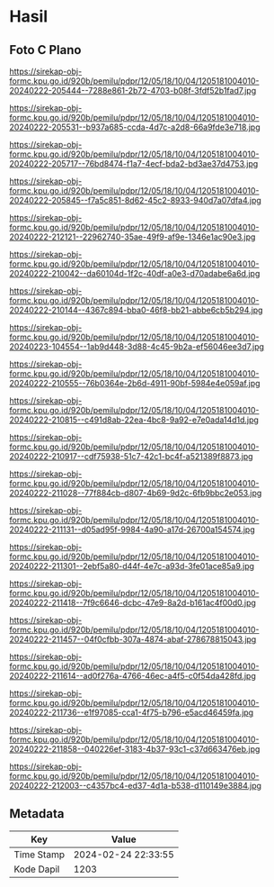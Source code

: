 # Hasil

## Foto C Plano

https://sirekap-obj-formc.kpu.go.id/920b/pemilu/pdpr/12/05/18/10/04/1205181004010-20240222-205444--7288e861-2b72-4703-b08f-3fdf52b1fad7.jpg

https://sirekap-obj-formc.kpu.go.id/920b/pemilu/pdpr/12/05/18/10/04/1205181004010-20240222-205531--b937a685-ccda-4d7c-a2d8-66a9fde3e718.jpg

https://sirekap-obj-formc.kpu.go.id/920b/pemilu/pdpr/12/05/18/10/04/1205181004010-20240222-205717--76bd8474-f1a7-4ecf-bda2-bd3ae37d4753.jpg

https://sirekap-obj-formc.kpu.go.id/920b/pemilu/pdpr/12/05/18/10/04/1205181004010-20240222-205845--f7a5c851-8d62-45c2-8933-940d7a07dfa4.jpg

https://sirekap-obj-formc.kpu.go.id/920b/pemilu/pdpr/12/05/18/10/04/1205181004010-20240222-212121--22962740-35ae-49f9-af9e-1346e1ac90e3.jpg

https://sirekap-obj-formc.kpu.go.id/920b/pemilu/pdpr/12/05/18/10/04/1205181004010-20240222-210042--da60104d-1f2c-40df-a0e3-d70adabe6a6d.jpg

https://sirekap-obj-formc.kpu.go.id/920b/pemilu/pdpr/12/05/18/10/04/1205181004010-20240222-210144--4367c894-bba0-46f8-bb21-abbe6cb5b294.jpg

https://sirekap-obj-formc.kpu.go.id/920b/pemilu/pdpr/12/05/18/10/04/1205181004010-20240223-104554--1ab9d448-3d88-4c45-9b2a-ef56046ee3d7.jpg

https://sirekap-obj-formc.kpu.go.id/920b/pemilu/pdpr/12/05/18/10/04/1205181004010-20240222-210555--76b0364e-2b6d-4911-90bf-5984e4e059af.jpg

https://sirekap-obj-formc.kpu.go.id/920b/pemilu/pdpr/12/05/18/10/04/1205181004010-20240222-210815--c491d8ab-22ea-4bc8-9a92-e7e0ada14d1d.jpg

https://sirekap-obj-formc.kpu.go.id/920b/pemilu/pdpr/12/05/18/10/04/1205181004010-20240222-210917--cdf75938-51c7-42c1-bc4f-a521389f8873.jpg

https://sirekap-obj-formc.kpu.go.id/920b/pemilu/pdpr/12/05/18/10/04/1205181004010-20240222-211028--77f884cb-d807-4b69-9d2c-6fb9bbc2e053.jpg

https://sirekap-obj-formc.kpu.go.id/920b/pemilu/pdpr/12/05/18/10/04/1205181004010-20240222-211131--d05ad95f-9984-4a90-a17d-26700a154574.jpg

https://sirekap-obj-formc.kpu.go.id/920b/pemilu/pdpr/12/05/18/10/04/1205181004010-20240222-211301--2ebf5a80-d44f-4e7c-a93d-3fe01ace85a9.jpg

https://sirekap-obj-formc.kpu.go.id/920b/pemilu/pdpr/12/05/18/10/04/1205181004010-20240222-211418--7f9c6646-dcbc-47e9-8a2d-b161ac4f00d0.jpg

https://sirekap-obj-formc.kpu.go.id/920b/pemilu/pdpr/12/05/18/10/04/1205181004010-20240222-211457--04f0cfbb-307a-4874-abaf-278678815043.jpg

https://sirekap-obj-formc.kpu.go.id/920b/pemilu/pdpr/12/05/18/10/04/1205181004010-20240222-211614--ad0f276a-4766-46ec-a4f5-c0f54da428fd.jpg

https://sirekap-obj-formc.kpu.go.id/920b/pemilu/pdpr/12/05/18/10/04/1205181004010-20240222-211736--e1f97085-cca1-4f75-b796-e5acd46459fa.jpg

https://sirekap-obj-formc.kpu.go.id/920b/pemilu/pdpr/12/05/18/10/04/1205181004010-20240222-211858--040226ef-3183-4b37-93c1-c37d663476eb.jpg

https://sirekap-obj-formc.kpu.go.id/920b/pemilu/pdpr/12/05/18/10/04/1205181004010-20240222-212003--c4357bc4-ed37-4d1a-b538-d110149e3884.jpg


## Metadata

| Key        | Value               |
| ---------- | ------------------- |
| Time Stamp | 2024-02-24 22:33:55 |
| Kode Dapil | 1203                |



